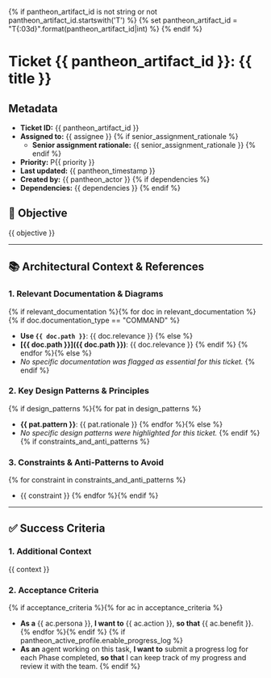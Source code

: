 {% if pantheon_artifact_id is not string or not pantheon_artifact_id.startswith('T') %}
{% set pantheon_artifact_id = "T{:03d}".format(pantheon_artifact_id|int) %}
{% endif %}
# **Ticket {{ pantheon_artifact_id }}:** {{ title }}

## Metadata

*   **Ticket ID:** {{ pantheon_artifact_id }}
*   **Assigned to:** {{ assignee }}
{% if senior_assignment_rationale %}
    * **Senior assignment rationale:** {{ senior_assignment_rationale }}
{% endif %}
*   **Priority:** P{{ priority }}
*   **Last updated:** {{ pantheon_timestamp }}
*   **Created by:** {{ pantheon_actor }}
{% if dependencies %}
*   **Dependencies:** {{ dependencies }}
{% endif %}

## 🎯 Objective
{{ objective }}

---

## 📚 Architectural Context & References

### **1. Relevant Documentation & Diagrams**
{% if relevant_documentation %}{% for doc in relevant_documentation %}
{% if doc.documentation_type == "COMMAND" %}
*   **Use `{{ doc.path }}`**: {{ doc.relevance }}
{% else %}
*   **[{{ doc.path }}]({{ doc.path }})**: {{ doc.relevance }}
{% endif %}
{% endfor %}{% else %}
*   *No specific documentation was flagged as essential for this ticket.*
{% endif %}

### **2. Key Design Patterns & Principles**
{% if design_patterns %}{% for pat in design_patterns %}
*   **{{ pat.pattern }}**: {{ pat.rationale }}
{% endfor %}{% else %}
*   *No specific design patterns were highlighted for this ticket.*
{% endif %}
{% if constraints_and_anti_patterns %}

### **3. Constraints & Anti-Patterns to Avoid**
{% for constraint in constraints_and_anti_patterns %}
*   {{ constraint }}
{% endfor %}{% endif %}

---

## ✅ Success Criteria

### **1. Additional Context**

{{ context }}

### **2. Acceptance Criteria**
{% if acceptance_criteria %}{% for ac in acceptance_criteria %}
*   **As a** {{ ac.persona }}, **I want to** {{ ac.action }}, **so that** {{ ac.benefit }}.
{% endfor %}{% endif %}
{% if pantheon_active_profile.enable_progress_log %}
*   **As an** agent working on this task, **I want to** submit a progress log for each Phase completed, **so that** I can keep track of my progress and review it with the team.
{% endif %}